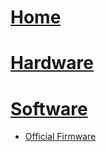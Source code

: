 # [Home](https://github.com/ludwich66/Quansheng_UV-K5_Firmware/wiki)

# [Hardware](https://github.com/ludwich66/Quansheng_UV-K5_Firmware/wiki/Hardware)

# [Software](https://github.com/ludwich66/Quansheng_UV-K5_Firmware/wiki/Software)

*  [Official Firmware](https://github.com/ludwich66/Quansheng_UV-K5_Firmware/wiki/Firmware-official)